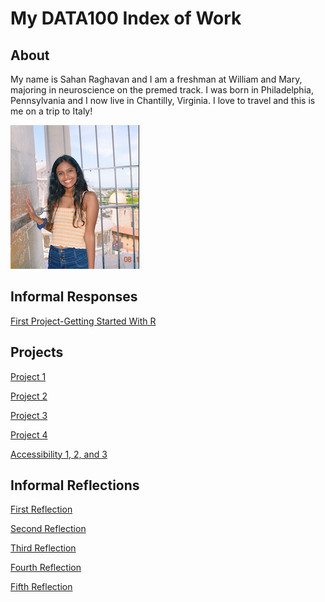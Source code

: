# My DATA100 Index of Work

## About

My name is Sahan Raghavan and I am a freshman at William and Mary, majoring in neuroscience on the premed track. I was born in Philadelphia, Pennsylvania and I now live in Chantilly, Virginia. I love to travel and this is me on a trip to Italy!

![](Picofself.png)

## Informal Responses

[First Project-Getting Started With R](GettingStartedWithR.md)

## Projects

[Project 1](Martiniqueproj.md)

[Project 2](project2.md)

[Project 3](proj3.md)

[Project 4](project4.md)

[Accessibility 1, 2, and 3](proj5.md)


## Informal Reflections

[First Reflection](firstreflection.md)

[Second Reflection](Reflection2.md)

[Third Reflection](reflection3.md)

[Fourth Reflection](Reflection4.md)

[Fifth Reflection](finalreflection.md)
